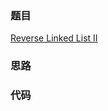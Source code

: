 ### 题目
[Reverse Linked List II](https://leetcode-cn.com/problems/reverse-linked-list-ii/submissions/)
### 思路

### 代码
```c++

```
